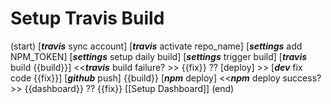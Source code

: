 # Setup Travis Build

(start)
[_**travis**_ sync account]
[_**travis**_ activate repo_name]
[_**settings**_ add NPM_TOKEN]
[_**settings**_ setup daily build]
[_**settings**_ trigger build]
[_**travis**_ build {{build}}]
<<_**travis**_ build failure? >> {{fix}} ?? [deploy] >>
[_**dev**_ fix code {{fix}}]
[_**github**_ push]
{{build}}
[_**npm**_ deploy]
<<_**npm**_ deploy success?>> {{dashboard}} ?? {{fix}}
[[Setup Dashboard]]
(end)
